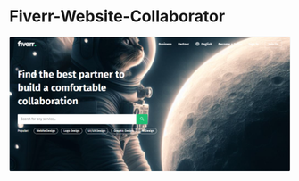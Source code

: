 # Fiverr-Website-Collaborator
![alt text](https://github.com/CahyoWicaksono/Fiverr-Website-Collaborator/blob/main/Screenshot_1.png?raw=true)
